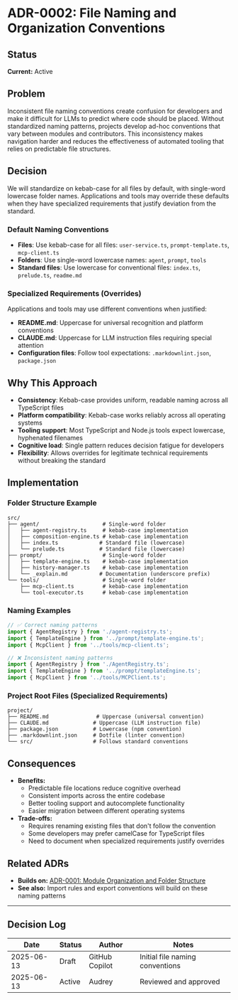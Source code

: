 # ADR-0002: File Naming and Organization Conventions

## Status

**Current:** Active

## Problem

Inconsistent file naming conventions create confusion for developers and make it difficult for LLMs to predict where code should be placed. Without standardized naming patterns, projects develop ad-hoc conventions that vary between modules and contributors. This inconsistency makes navigation harder and reduces the effectiveness of automated tooling that relies on predictable file structures.

## Decision

We will standardize on kebab-case for all files by default, with single-word lowercase folder names. Applications and tools may override these defaults when they have specialized requirements that justify deviation from the standard.

### Default Naming Conventions

- **Files**: Use kebab-case for all files: `user-service.ts`, `prompt-template.ts`, `mcp-client.ts`
- **Folders**: Use single-word lowercase names: `agent`, `prompt`, `tools`
- **Standard files**: Use lowercase for conventional files: `index.ts`, `prelude.ts`, `readme.md`

### Specialized Requirements (Overrides)

Applications and tools may use different conventions when justified:

- **README.md**: Uppercase for universal recognition and platform conventions
- **CLAUDE.md**: Uppercase for LLM instruction files requiring special attention
- **Configuration files**: Follow tool expectations: `.markdownlint.json`, `package.json`

## Why This Approach

- **Consistency**: Kebab-case provides uniform, readable naming across all TypeScript files
- **Platform compatibility**: Kebab-case works reliably across all operating systems
- **Tooling support**: Most TypeScript and Node.js tools expect lowercase, hyphenated filenames
- **Cognitive load**: Single pattern reduces decision fatigue for developers
- **Flexibility**: Allows overrides for legitimate technical requirements without breaking the standard

## Implementation

### Folder Structure Example

```text
src/
├── agent/                    # Single-word folder
│   ├── agent-registry.ts     # kebab-case implementation
│   ├── composition-engine.ts # kebab-case implementation
│   ├── index.ts             # Standard file (lowercase)
│   └── prelude.ts           # Standard file (lowercase)
├── prompt/                   # Single-word folder
│   ├── template-engine.ts    # kebab-case implementation
│   ├── history-manager.ts    # kebab-case implementation
│   └── _explain.md          # Documentation (underscore prefix)
└── tools/                    # Single-word folder
    ├── mcp-client.ts         # kebab-case implementation
    └── tool-executor.ts      # kebab-case implementation
```

### Naming Examples

```typescript
// ✅ Correct naming patterns
import { AgentRegistry } from './agent-registry.ts';
import { TemplateEngine } from '../prompt/template-engine.ts';
import { McpClient } from '../tools/mcp-client.ts';

// ❌ Inconsistent naming patterns
import { AgentRegistry } from './AgentRegistry.ts';
import { TemplateEngine } from '../prompt/templateEngine.ts';
import { McpClient } from '../tools/MCPClient.ts';
```

### Project Root Files (Specialized Requirements)

```text
project/
├── README.md               # Uppercase (universal convention)
├── CLAUDE.md              # Uppercase (LLM instruction file)
├── package.json           # Lowercase (npm convention)
├── .markdownlint.json     # Dotfile (linter convention)
└── src/                   # Follows standard conventions
```

## Consequences

- **Benefits:**
  - Predictable file locations reduce cognitive overhead
  - Consistent imports across the entire codebase
  - Better tooling support and autocomplete functionality
  - Easier migration between different operating systems
- **Trade-offs:**
  - Requires renaming existing files that don't follow the convention
  - Some developers may prefer camelCase for TypeScript files
  - Need to document when specialized requirements justify overrides

## Related ADRs

- **Builds on:** [ADR-0001: Module Organization and Folder Structure](0001-module-organization.md)
- **See also:** Import rules and export conventions will build on these naming patterns

---

## Decision Log

| Date | Status | Author | Notes |
|------|--------|--------|-------|
| 2025-06-13 | Draft | GitHub Copilot | Initial file naming conventions |
| 2025-06-13 | Active | Audrey | Reviewed and approved |
